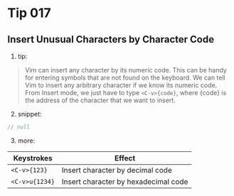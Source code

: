 # Tip 017

## Insert Unusual Characters by Character Code

1. tip:

> Vim can insert any character by its numeric code. This can be handy for entering symbols that are not found on the keyboard.
> We can tell Vim to insert any arbitrary character if we know its numeric code. From Insert mode, we just have to type `<C-v>{code}`, where {code} is the address of the character that we want to insert.

2. snippet:

```js
// null
```

3. more:

| Keystrokes     | Effect                               |
| -------------- | ------------------------------------ |
| `<C-v>{123}`   | Insert character by decimal code     |
| `<C-v>u{1234}` | Insert character by hexadecimal code |
